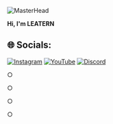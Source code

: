 ![MasterHead](https://cdn.discordapp.com/attachments/703089193764782180/1003336396708266067/ab69a754eddd826c1ee9fcd5f071ef24.png)



**Hi, I'm LEATERN**



## 🌐 Socials:
[![Instagram](https://img.shields.io/badge/Instagram-%23E4405F.svg?logo=Instagram&logoColor=white)](https://instagram.com/batuhan.wtfp) [![YouTube](https://img.shields.io/badge/YouTube-%23FF0000.svg?logo=YouTube&logoColor=white)](https://youtube.com/channel/UC8CS5Q1S2rOiaLv6Mu2ZlNw) [![Discord](https://img.shields.io/badge/Discord-%237289DA.svg?logo=discord&logoColor=white)](https://discord.gg/GuyWQmZKY3)  

○ 

○

○

○
